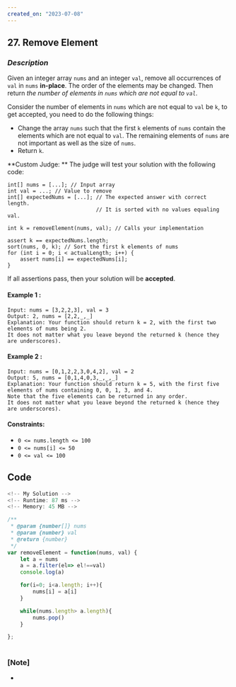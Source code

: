 ```yaml
---
created_on: "2023-07-08"
---
```


## 27. Remove Element


### _Description_

Given an integer array `nums` and an integer `val`, remove all occurrences of `val` in `nums` **in-place**. The order of the elements may be changed. Then return _the number of elements in `nums` which are not equal to `val`_.

Consider the number of elements in `nums` which are not equal to `val` be `k`, to get accepted, you need to do the following things:

- Change the array `nums` such that the first `k` elements of `nums` contain the elements which are not equal to `val`. The remaining elements of `nums` are not important as well as the size of `nums`.
- Return `k`.

**Custom Judge:
**
The judge will test your solution with the following code:

```
int[] nums = [...]; // Input array
int val = ...; // Value to remove
int[] expectedNums = [...]; // The expected answer with correct length.
                            // It is sorted with no values equaling val.

int k = removeElement(nums, val); // Calls your implementation

assert k == expectedNums.length;
sort(nums, 0, k); // Sort the first k elements of nums
for (int i = 0; i < actualLength; i++) {
    assert nums[i] == expectedNums[i];
}
```
If all assertions pass, then your solution will be **accepted**.




#### Example 1 :
```
Input: nums = [3,2,2,3], val = 3
Output: 2, nums = [2,2,_,_]
Explanation: Your function should return k = 2, with the first two elements of nums being 2.
It does not matter what you leave beyond the returned k (hence they are underscores).
```

#### Example 2 :
```
Input: nums = [0,1,2,2,3,0,4,2], val = 2
Output: 5, nums = [0,1,4,0,3,_,_,_]
Explanation: Your function should return k = 5, with the first five elements of nums containing 0, 0, 1, 3, and 4.
Note that the five elements can be returned in any order.
It does not matter what you leave beyond the returned k (hence they are underscores).
```

#### Constraints:

- `0 <= nums.length <= 100`
- `0 <= nums[i] <= 50`
- `0 <= val <= 100`


## Code

```JavaScript
<!-- My Solution -->
<!-- Runtime: 87 ms -->
<!-- Memory: 45 MB -->

/**
 * @param {number[]} nums
 * @param {number} val
 * @return {number}
 */
var removeElement = function(nums, val) {
    let a = nums
    a = a.filter(el=> el!==val)
    console.log(a)

    for(i=0; i<a.length; i++){
        nums[i] = a[i]
    }

    while(nums.length> a.length){
        nums.pop()
    }

};


```

#

### [Note]
- 
